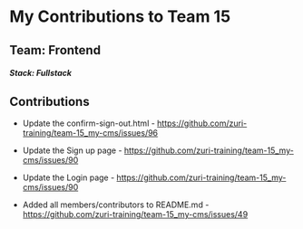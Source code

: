 # My Contributions to Team 15

## Team: Frontend

##### Stack: Fullstack

## Contributions 

- Update the confirm-sign-out.html - <https://github.com/zuri-training/team-15_my-cms/issues/96>

- Update the Sign up page - <https://github.com/zuri-training/team-15_my-cms/issues/90>

- Update the Login page - <https://github.com/zuri-training/team-15_my-cms/issues/90>

- Added all members/contributors to README.md - <https://github.com/zuri-training/team-15_my-cms/issues/49>


